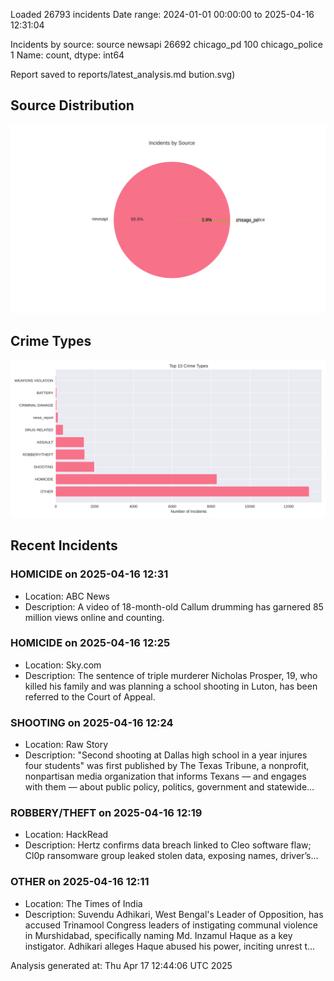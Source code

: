 
Loaded 26793 incidents
Date range: 2024-01-01 00:00:00 to 2025-04-16 12:31:04

Incidents by source:
source
newsapi           26692
chicago_pd          100
chicago_police        1
Name: count, dtype: int64

Report saved to reports/latest_analysis.md
bution.svg)

## Source Distribution
![Source Distribution](images/source_distribution.svg)

## Crime Types
![Crime Types](images/crime_types.svg)

## Recent Incidents

### HOMICIDE on 2025-04-16 12:31
- Location: ABC News
- Description: A video of 18-month-old Callum drumming has garnered 85 million views online and counting.


### HOMICIDE on 2025-04-16 12:25
- Location: Sky.com
- Description: The sentence of triple murderer Nicholas Prosper, 19, who killed his family and was planning a school shooting in Luton, has been referred to the Court of Appeal.


### SHOOTING on 2025-04-16 12:24
- Location: Raw Story
- Description: "Second shooting at Dallas high school in a year injures four students" was first published by The Texas Tribune, a nonprofit, nonpartisan media organization that informs Texans — and engages with them — about public policy, politics, government and statewide…


### ROBBERY/THEFT on 2025-04-16 12:19
- Location: HackRead
- Description: Hertz confirms data breach linked to Cleo software flaw; Cl0p ransomware group leaked stolen data, exposing names, driver’s…


### OTHER on 2025-04-16 12:11
- Location: The Times of India
- Description: Suvendu Adhikari, West Bengal's Leader of Opposition, has accused Trinamool Congress leaders of instigating communal violence in Murshidabad, specifically naming Md. Inzamul Haque as a key instigator. Adhikari alleges Haque abused his power, inciting unrest t…

Analysis generated at: Thu Apr 17 12:44:06 UTC 2025
